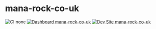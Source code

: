 # mana-rock-co-uk

![CI none](https://img.shields.io/badge/ci-none-orange.svg)
[![Dashboard mana-rock-co-uk](https://img.shields.io/badge/dashboard-mana_rock_co_uk-yellow.svg)](https://dashboard.pantheon.io/sites/c2deb1a0-8666-4754-9f73-00110d102400#dev/code)
[![Dev Site mana-rock-co-uk](https://img.shields.io/badge/site-mana_rock_co_uk-blue.svg)](http://dev-mana-rock-co-uk.pantheonsite.io/)